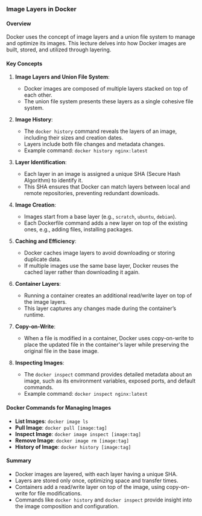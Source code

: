 ### Image Layers in Docker

#### Overview

Docker uses the concept of image layers and a union file system to manage and optimize its images. This lecture delves into how Docker images are built, stored, and utilized through layering.

#### Key Concepts

1. **Image Layers and Union File System**:
   - Docker images are composed of multiple layers stacked on top of each other.
   - The union file system presents these layers as a single cohesive file system.

2. **Image History**:
   - The `docker history` command reveals the layers of an image, including their sizes and creation dates.
   - Layers include both file changes and metadata changes.
   - Example command: `docker history nginx:latest`

3. **Layer Identification**:
   - Each layer in an image is assigned a unique SHA (Secure Hash Algorithm) to identify it.
   - This SHA ensures that Docker can match layers between local and remote repositories, preventing redundant downloads.

4. **Image Creation**:
   - Images start from a base layer (e.g., `scratch`, `ubuntu`, `debian`).
   - Each Dockerfile command adds a new layer on top of the existing ones, e.g., adding files, installing packages.

5. **Caching and Efficiency**:
   - Docker caches image layers to avoid downloading or storing duplicate data.
   - If multiple images use the same base layer, Docker reuses the cached layer rather than downloading it again.

6. **Container Layers**:
   - Running a container creates an additional read/write layer on top of the image layers.
   - This layer captures any changes made during the container’s runtime.

7. **Copy-on-Write**:
   - When a file is modified in a container, Docker uses copy-on-write to place the updated file in the container's layer while preserving the original file in the base image.

8. **Inspecting Images**:
   - The `docker inspect` command provides detailed metadata about an image, such as its environment variables, exposed ports, and default commands.
   - Example command: `docker inspect nginx:latest`

#### Docker Commands for Managing Images

- **List Images**: `docker image ls`
- **Pull Image**: `docker pull [image:tag]`
- **Inspect Image**: `docker image inspect [image:tag]`
- **Remove Image**: `docker image rm [image:tag]`
- **History of Image**: `docker history [image:tag]`

#### Summary

- Docker images are layered, with each layer having a unique SHA.
- Layers are stored only once, optimizing space and transfer times.
- Containers add a read/write layer on top of the image, using copy-on-write for file modifications.
- Commands like `docker history` and `docker inspect` provide insight into the image composition and configuration.
